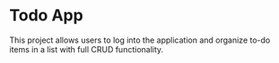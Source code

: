 # Todo App

This project allows users to log into the application and organize to-do items in a list with full CRUD functionality.